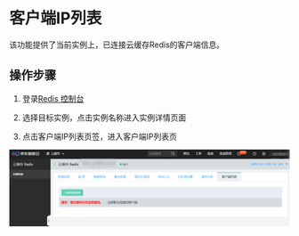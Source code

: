 # 客户端IP列表

该功能提供了当前实例上，已连接云缓存Redis的客户端信息。

##  操作步骤

1. 登录[Redis 控制台](https://redis-console.jdcloud.com/redis)

2. 选择目标实例，点击实例名称进入实例详情页面

3. 点击客户端IP列表页签，进入客户端IP列表页

![客户端IP列表](../../../../image/Redis/ClientIPList.png)


